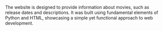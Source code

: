 The website is designed to provide information about movies, such as release dates and descriptions. 
It was built using fundamental elements of Python and HTML, showcasing a simple yet functional approach to web development.
